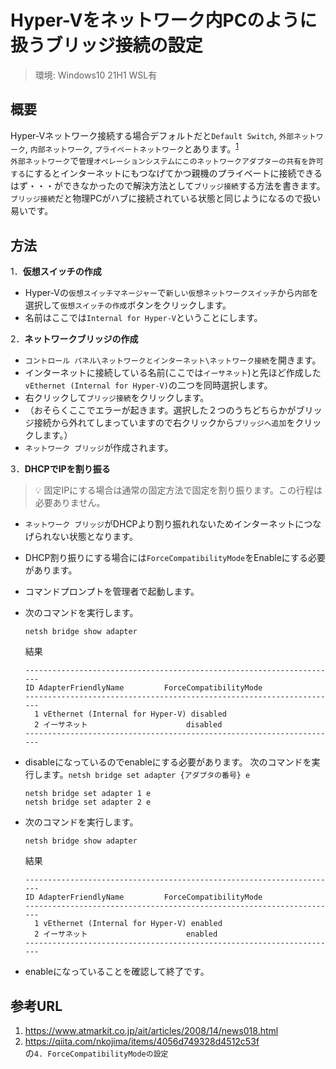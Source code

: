 # Hyper-Vをネットワーク内PCのように扱うブリッジ接続の設定

> 環境: Windows10 21H1 WSL有

## 概要

Hyper-Vネットワーク接続する場合デフォルトだと`Default Switch`, `外部ネットワーク`, `内部ネットワーク`, `プライベートネットワーク`とあります。<sup>[1](https://www.atmarkit.co.jp/ait/articles/2008/14/news018.html)</sup>  
`外部ネットワーク`で`管理オペレーションシステムにこのネットワークアダプターの共有を許可する`にするとインターネットにもつなげてかつ親機のプライベートに接続できるはず・・・ができなかったので解決方法として`ブリッジ接続`する方法を書きます。  
`ブリッジ接続`だと物理PCがハブに接続されている状態と同じようになるので扱い易いです。

## 方法

1．**仮想スイッチの作成**

- Hyper-Vの`仮想スイッチマネージャー`で`新しい仮想ネットワークスイッチ`から`内部`を選択して`仮想スイッチの作成`ボタンをクリックします。
- 名前はここでは`Internal for Hyper-V`ということにします。

2．**ネットワークブリッジの作成**

- `コントロール パネル\ネットワークとインターネット\ネットワーク接続`を開きます。
- インターネットに接続している名前(ここでは`イーサネット`)と先ほど作成した`vEthernet (Internal for Hyper-V)`の二つを同時選択します。
- 右クリックして`ブリッジ接続`をクリックします。
- （おそらくここでエラーが起きます。選択した２つのうちどちらかがブリッジ接続から外れてしまっていますので右クリックから`ブリッジへ追加`をクリックします。）
- `ネットワーク ブリッジ`が作成されます。

3．**DHCPでIPを割り振る**

> :bulb: 固定IPにする場合は通常の固定方法で固定を割り振ります。この行程は必要ありません。

- `ネットワーク ブリッジ`がDHCPより割り振れれないためインターネットにつなげられない状態となります。
- DHCP割り振りにする場合には`ForceCompatibilityMode`をEnableにする必要があります。
- コマンドプロンプトを管理者で起動します。

- 次のコマンドを実行します。

  ```bat: 管理者: コマンドプロンプト
  netsh bridge show adapter
  ```

  結果

  ```bat: 管理者: コマンドプロンプト
  ----------------------------------------------------------------------
  ID AdapterFriendlyName         ForceCompatibilityMode
  ----------------------------------------------------------------------
    1 vEthernet (Internal for Hyper-V) disabled
    2 イーサネット                      disabled
  ----------------------------------------------------------------------
  ```

- disableになっているのでenableにする必要があります。
  次のコマンドを実行します。`netsh bridge set adapter {アダプタの番号} e`

  ```bat: 管理者: コマンドプロンプト
  netsh bridge set adapter 1 e
  netsh bridge set adapter 2 e
  ```

- 次のコマンドを実行します。

  ```bat: 管理者: コマンドプロンプト
  netsh bridge show adapter
  ```

  結果

  ```bat: 管理者: コマンドプロンプト
  ----------------------------------------------------------------------
  ID AdapterFriendlyName         ForceCompatibilityMode
  ----------------------------------------------------------------------
    1 vEthernet (Internal for Hyper-V) enabled
    2 イーサネット                      enabled
  ----------------------------------------------------------------------
  ```

- enableになっていることを確認して終了です。

## 参考URL

1. https://www.atmarkit.co.jp/ait/articles/2008/14/news018.html
2. https://qiita.com/nkojima/items/4056d749328d4512c53f  
  の`4. ForceCompatibilityModeの設定`
